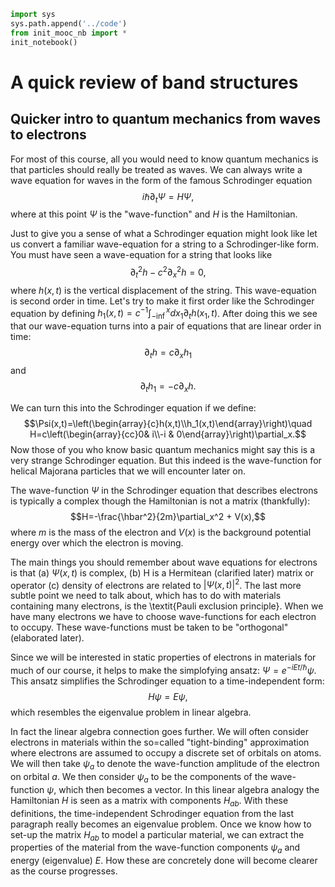 ```python
import sys
sys.path.append('../code')
from init_mooc_nb import *
init_notebook()
```

# A quick review of band structures

## Quicker intro to quantum mechanics from waves to electrons
For most of this course, all you would need to know 
quantum mechanics is that particles should really be treated
as waves. We can always write a wave equation for waves in the form of the famous Schrodinger equation 
$$i\hbar\partial_t \Psi = H\Psi,$$
where at this point $\Psi$ is the "wave-function" and $H$ is the Hamiltonian. 

Just to give you a sense of what a Schrodinger equation might look like let us convert a familiar wave-equation for a string to a Schrodinger-like form. You must have seen a wave-equation for a string that looks like $$\partial_t^2 h-c^2\partial_x^2 h=0,$$ where $h(x,t)$ is the vertical displacement of the string. This wave-equation is second order in time. Let's try to make it first order like the Schrodinger equation by defining $h_1(x,t)=c^{-1}\int_{-\inf}^x dx_1 \partial_t h(x_1,t)$. After doing this we see that our wave-equation turns into a pair of equations that are linear order in time:
$$\partial_t h = c\partial_x h_1$$ and 
$$\partial_t h_1=-c\partial_x h.$$

We can turn this into the Schrodinger equation if we define: $$\Psi(x,t)=\left(\begin{array}{c}h(x,t)\\h_1(x,t)\end{array}\right)\quad H=c\left(\begin{array}{cc}0& i\\-i & 0\end{array}\right)\partial_x.$$ Now those of you who know basic quantum mechanics might say this is a very strange Schrodinger equation. But this indeed is the wave-function for helical Majorana particles that we will encounter later on.

The wave-function $\Psi$ in the Schrodinger equation that describes electrons is typically a complex though the Hamiltonian is not a matrix (thankfully):$$H=-\frac{\hbar^2}{2m}\partial_x^2 + V(x),$$ where $m$ is the mass of the electron and $V(x)$ is the background potential energy over which the electron is moving.

The main things you should remember about wave equations for electrons is that (a) $\Psi(x,t)$ is complex, (b) H is a Hermitean (clarified later)  matrix or operator (c) density of electrons are related to $|\Psi(x,t)|^2$. The last more subtle point we need to talk about, which has to do with materials containing many electrons, is the \textit{Pauli exclusion principle}. When we have many electrons we have to choose wave-functions for each electron to occupy. These wave-functions must be taken to be "orthogonal" (elaborated later). 

Since we will be interested in static properties of electrons in materials for much of our course, it helps to make the simplofying ansatz: $\Psi=e^{-i E t/\hbar}\psi$.
This ansatz simplifies the Schrodinger equation to a time-independent form:
$$H\psi=E\psi,$$
which resembles the eigenvalue problem in linear algebra.

In fact the linear algebra connection goes further. We will often consider electrons in materials within the so=called "tight-binding" approximation where electrons are assumed to occupy a discrete set of orbitals on atoms. We will then take $\psi_a$ to denote the wave-function amplitude of the electron on orbital $a$. We then consider $\psi_a$ to be the components of the wave-function $\psi$, which then becomes a vector. In this linear algebra analogy the Hamiltonian $H$ is seen as a matrix with components $H_{ab}$. With these definitions, the time-independent Schrodinger equation from the last paragraph really becomes an eigenvalue problem. Once we know how to set-up the matrix $H_{ab}$ to model a particular material, we can extract the properties of the material from the wave-function components $\psi_a$ and energy (eigenvalue) $E$. How these are concretely done will become clearer as the course progresses.
<!-- YOUR TEXT GOES HERE -->